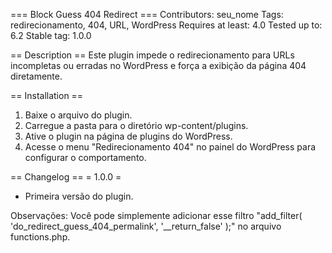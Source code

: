 === Block Guess 404 Redirect ===
Contributors: seu_nome
Tags: redirecionamento, 404, URL, WordPress
Requires at least: 4.0
Tested up to: 6.2
Stable tag: 1.0.0

== Description ==
Este plugin impede o redirecionamento para URLs incompletas ou erradas no WordPress e força a exibição da página 404 diretamente.

== Installation ==
1. Baixe o arquivo do plugin.
2. Carregue a pasta para o diretório wp-content/plugins.
3. Ative o plugin na página de plugins do WordPress.
4. Acesse o menu "Redirecionamento 404" no painel do WordPress para configurar o comportamento.

== Changelog ==
= 1.0.0 =
* Primeira versão do plugin.

Observações: Você pode simplemente adicionar esse filtro "add_filter( 'do_redirect_guess_404_permalink', '__return_false' );" no arquivo functions.php. 
